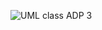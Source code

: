![UML class ADP 3](https://user-images.githubusercontent.com/80388453/162609938-9cf4a4f0-02c6-488f-9270-734a345f80cb.jpeg)

